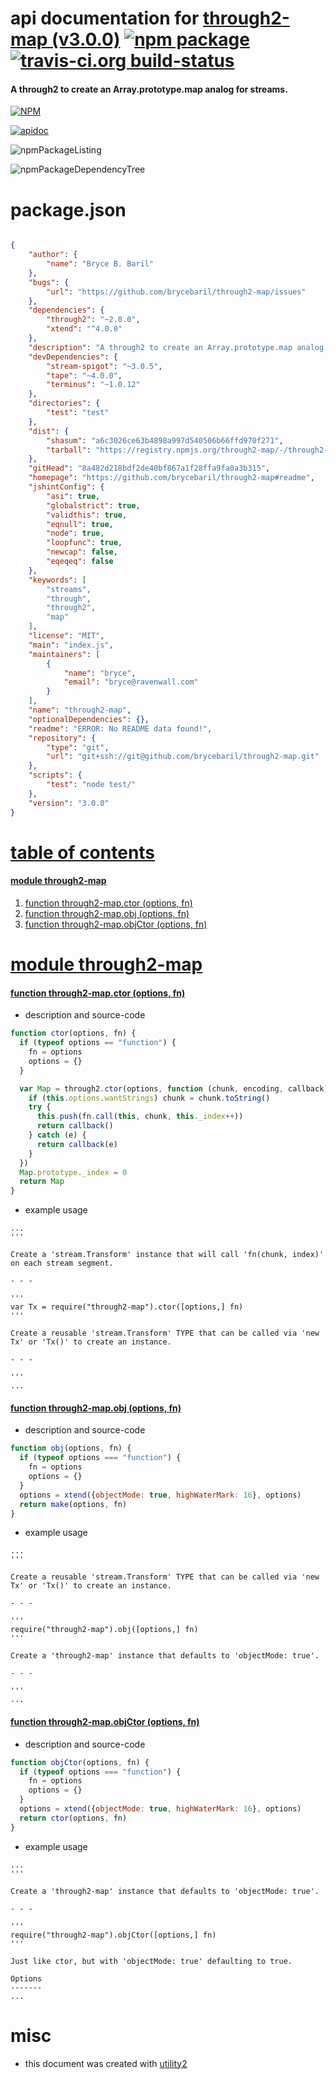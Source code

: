 # api documentation for  [through2-map (v3.0.0)](https://github.com/brycebaril/through2-map#readme)  [![npm package](https://img.shields.io/npm/v/npmdoc-through2-map.svg?style=flat-square)](https://www.npmjs.org/package/npmdoc-through2-map) [![travis-ci.org build-status](https://api.travis-ci.org/npmdoc/node-npmdoc-through2-map.svg)](https://travis-ci.org/npmdoc/node-npmdoc-through2-map)
#### A through2 to create an Array.prototype.map analog for streams.

[![NPM](https://nodei.co/npm/through2-map.png?downloads=true)](https://www.npmjs.com/package/through2-map)

[![apidoc](https://npmdoc.github.io/node-npmdoc-through2-map/build/screenCapture.buildNpmdoc.browser._2Fhome_2Ftravis_2Fbuild_2Fnpmdoc_2Fnode-npmdoc-through2-map_2Ftmp_2Fbuild_2Fapidoc.html.png)](https://npmdoc.github.io/node-npmdoc-through2-map/build/apidoc.html)

![npmPackageListing](https://npmdoc.github.io/node-npmdoc-through2-map/build/screenCapture.npmPackageListing.svg)

![npmPackageDependencyTree](https://npmdoc.github.io/node-npmdoc-through2-map/build/screenCapture.npmPackageDependencyTree.svg)



# package.json

```json

{
    "author": {
        "name": "Bryce B. Baril"
    },
    "bugs": {
        "url": "https://github.com/brycebaril/through2-map/issues"
    },
    "dependencies": {
        "through2": "~2.0.0",
        "xtend": "^4.0.0"
    },
    "description": "A through2 to create an Array.prototype.map analog for streams.",
    "devDependencies": {
        "stream-spigot": "~3.0.5",
        "tape": "~4.0.0",
        "terminus": "~1.0.12"
    },
    "directories": {
        "test": "test"
    },
    "dist": {
        "shasum": "a6c3026ce63b4898a997d540506b66ffd970f271",
        "tarball": "https://registry.npmjs.org/through2-map/-/through2-map-3.0.0.tgz"
    },
    "gitHead": "8a482d218bdf2de40bf867a1f28ffa9fa0a3b315",
    "homepage": "https://github.com/brycebaril/through2-map#readme",
    "jshintConfig": {
        "asi": true,
        "globalstrict": true,
        "validthis": true,
        "eqnull": true,
        "node": true,
        "loopfunc": true,
        "newcap": false,
        "eqeqeq": false
    },
    "keywords": [
        "streams",
        "through",
        "through2",
        "map"
    ],
    "license": "MIT",
    "main": "index.js",
    "maintainers": [
        {
            "name": "bryce",
            "email": "bryce@ravenwall.com"
        }
    ],
    "name": "through2-map",
    "optionalDependencies": {},
    "readme": "ERROR: No README data found!",
    "repository": {
        "type": "git",
        "url": "git+ssh://git@github.com/brycebaril/through2-map.git"
    },
    "scripts": {
        "test": "node test/"
    },
    "version": "3.0.0"
}
```



# <a name="apidoc.tableOfContents"></a>[table of contents](#apidoc.tableOfContents)

#### [module through2-map](#apidoc.module.through2-map)
1.  [function <span class="apidocSignatureSpan">through2-map.</span>ctor (options, fn)](#apidoc.element.through2-map.ctor)
1.  [function <span class="apidocSignatureSpan">through2-map.</span>obj (options, fn)](#apidoc.element.through2-map.obj)
1.  [function <span class="apidocSignatureSpan">through2-map.</span>objCtor (options, fn)](#apidoc.element.through2-map.objCtor)



# <a name="apidoc.module.through2-map"></a>[module through2-map](#apidoc.module.through2-map)

#### <a name="apidoc.element.through2-map.ctor"></a>[function <span class="apidocSignatureSpan">through2-map.</span>ctor (options, fn)](#apidoc.element.through2-map.ctor)
- description and source-code
```javascript
function ctor(options, fn) {
  if (typeof options == "function") {
    fn = options
    options = {}
  }

  var Map = through2.ctor(options, function (chunk, encoding, callback) {
    if (this.options.wantStrings) chunk = chunk.toString()
    try {
      this.push(fn.call(this, chunk, this._index++))
      return callback()
    } catch (e) {
      return callback(e)
    }
  })
  Map.prototype._index = 0
  return Map
}
```
- example usage
```shell
...
'''

Create a 'stream.Transform' instance that will call 'fn(chunk, index)' on each stream segment.

- - -

'''
var Tx = require("through2-map").ctor([options,] fn)
'''

Create a reusable 'stream.Transform' TYPE that can be called via 'new Tx' or 'Tx()' to create an instance.

- - -

'''
...
```

#### <a name="apidoc.element.through2-map.obj"></a>[function <span class="apidocSignatureSpan">through2-map.</span>obj (options, fn)](#apidoc.element.through2-map.obj)
- description and source-code
```javascript
function obj(options, fn) {
  if (typeof options === "function") {
    fn = options
    options = {}
  }
  options = xtend({objectMode: true, highWaterMark: 16}, options)
  return make(options, fn)
}
```
- example usage
```shell
...
'''

Create a reusable 'stream.Transform' TYPE that can be called via 'new Tx' or 'Tx()' to create an instance.

- - -

'''
require("through2-map").obj([options,] fn)
'''

Create a 'through2-map' instance that defaults to 'objectMode: true'.

- - -

'''
...
```

#### <a name="apidoc.element.through2-map.objCtor"></a>[function <span class="apidocSignatureSpan">through2-map.</span>objCtor (options, fn)](#apidoc.element.through2-map.objCtor)
- description and source-code
```javascript
function objCtor(options, fn) {
  if (typeof options === "function") {
    fn = options
    options = {}
  }
  options = xtend({objectMode: true, highWaterMark: 16}, options)
  return ctor(options, fn)
}
```
- example usage
```shell
...
'''

Create a 'through2-map' instance that defaults to 'objectMode: true'.

- - -

'''
require("through2-map").objCtor([options,] fn)
'''

Just like ctor, but with 'objectMode: true' defaulting to true.

Options
-------
...
```



# misc
- this document was created with [utility2](https://github.com/kaizhu256/node-utility2)
